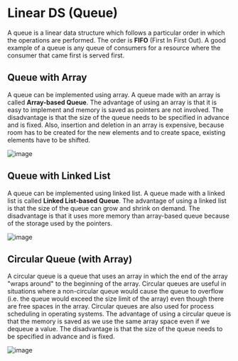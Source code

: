 # Linear DS (Queue)

A queue is a linear data structure which follows a particular order in which the operations are performed. The order is **FIFO** (First In First Out). A good example of a queue is any queue of consumers for a resource where the consumer that came first is served first.

## Queue with Array

A queue can be implemented using array. A queue made with an array is called **Array-based Queue**. The advantage of using an array is that it is easy to implement and memory is saved as pointers are not involved. The disadvantage is that the size of the queue needs to be specified in advance and is fixed. Also, insertion and deletion in an array is expensive, because room has to be created for the new elements and to create space, existing elements have to be shifted.

![image](https://user-images.githubusercontent.com/104475739/233641055-3d53b64a-cf19-44ab-9978-4b21f21a8c23.png)

## Queue with Linked List

A queue can be implemented using linked list. A queue made with a linked list is called **Linked List-based Queue**. The advantage of using a linked list is that the size of the queue can grow and shrink on demand. The disadvantage is that it uses more memory than array-based queue because of the storage used by the pointers.

![image](https://user-images.githubusercontent.com/104475739/233641451-b78e480b-59a7-43ce-be9e-e41db27df590.png)


## Circular Queue (with Array)

A circular queue is a queue that uses an array in which the end of the array "wraps around" to the beginning of the array. Circular queues are useful in situations where a non-circular queue would cause the queue to overflow (i.e. the queue would exceed the size limit of the array) even though there are free spaces in the array. Circular queues are also used for process scheduling in operating systems. The advantage of using a circular queue is that the memory is saved as we use the same array space even if we dequeue a value. The disadvantage is that the size of the queue needs to be specified in advance and is fixed.

![image](https://user-images.githubusercontent.com/104475739/233641522-afd00188-7845-490a-bad1-babc26f830f9.png)
